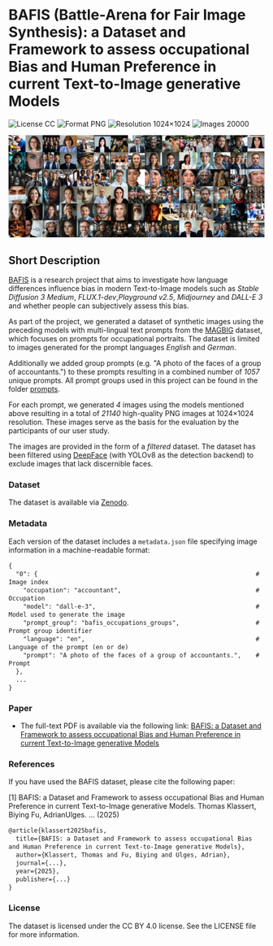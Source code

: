 # BAFIS (Battle-Arena for Fair Image Synthesis): a Dataset and Framework to assess occupational Bias and Human Preference in current Text-to-Image generative Models

![License CC](https://img.shields.io/badge/license-CC-green.svg?style=plastic)
![Format PNG](https://img.shields.io/badge/format-PNG-green.svg?style=plastic)
![Resolution 1024×1024](https://img.shields.io/badge/resolution-1024×1024-green.svg?style=plastic)
![Images 20000](https://img.shields.io/badge/images-20,000-green.svg?style=plastic)

![BAFIS overview image](/baifs_banner.jpg)

## Short Description

[BAFIS](http://bafis.cs.hs-rm.de/) is a research project that aims to investigate how language differences influence bias in modern Text-to-Image models such as _Stable Diffusion 3 Medium_, _FLUX.1-dev_,_Playground v2.5_, _Midjourney_ and _DALL-E 3_ and whether people can subjectively assess this bias.

As part of the project, we generated a dataset of synthetic images using the preceding models with multi-lingual text prompts from the [MAGBIG](https://huggingface.co/datasets/felfri/MAGBIG) dataset, which focuses on prompts for occupational portraits. The dataset is limited to images generated for the prompt languages _English_ and _German_.

Additionally we added group prompts (e.g. "A photo of the faces of a group of accountants.") to these prompts resulting in a combined number of *1057* unique prompts. All prompt groups used in this project can be found in the folder [prompts](/prompts/).

For each prompt, we generated _4_ images using the models mentioned above resulting in a total of *21140* high-quality PNG images at 1024×1024 resolution. These images serve as the basis for the evaluation by the participants of our user study.

The images are provided in the form of a _filtered_ dataset. The dataset has been filtered using [DeepFace](https://github.com/serengil/deepface) (with YOLOv8 as the detection backend) to exclude images that lack discernible faces.

### Dataset

The dataset is available via [Zenodo](https://zenodo.org/records/14025071).

### Metadata

Each version of the dataset includes a `metadata.json` file specifying image information in a machine-readable format:

```
{
  "0": {                                                            # Image index
    "occupation": "accountant",                                     # Occupation
    "model": "dall-e-3",                                            # Model used to generate the image
    "prompt_group": "bafis_occupations_groups",                     # Prompt group identifier
    "language": "en",                                               # Language of the prompt (en or de)
    "prompt": "A photo of the faces of a group of accountants.",    # Prompt
  },
  ...
}
```

### Paper

- The full-text PDF is available via the following link: [BAFIS: a Dataset and Framework to assess occupational Bias and Human Preference in current Text-to-Image generative Models](https://example.com)

### References

If you have used the BAFIS dataset, please cite the following paper:

[1] BAFIS: a Dataset and Framework to assess occupational Bias and Human Preference in current Text-to-Image generative Models. Thomas Klassert, Biying Fu, AdrianUlges. ... (2025)

```
@article{klassert2025bafis,
  title={BAFIS: a Dataset and Framework to assess occupational Bias and Human Preference in current Text-to-Image generative Models},
  author={Klassert, Thomas and Fu, Biying and Ulges, Adrian},
  journal={...},
  year={2025},
  publisher={...}
}
```

### License

The dataset is licensed under the CC BY 4.0 license. See the LICENSE file for more information.
